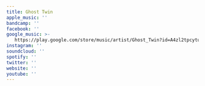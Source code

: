 ```yaml
---
title: Ghost Twin
apple_music: ''
bandcamp: ''
facebook: ''
google_music: >-
   https://play.google.com/store/music/artist/Ghost_Twin?id=A4zl2tpcytukd7v2rfvhtgsjc6a
instagram: ''
soundcloud: ''
spotify: ''
twitter: ''
website: ''
youtube: ''
---
```

